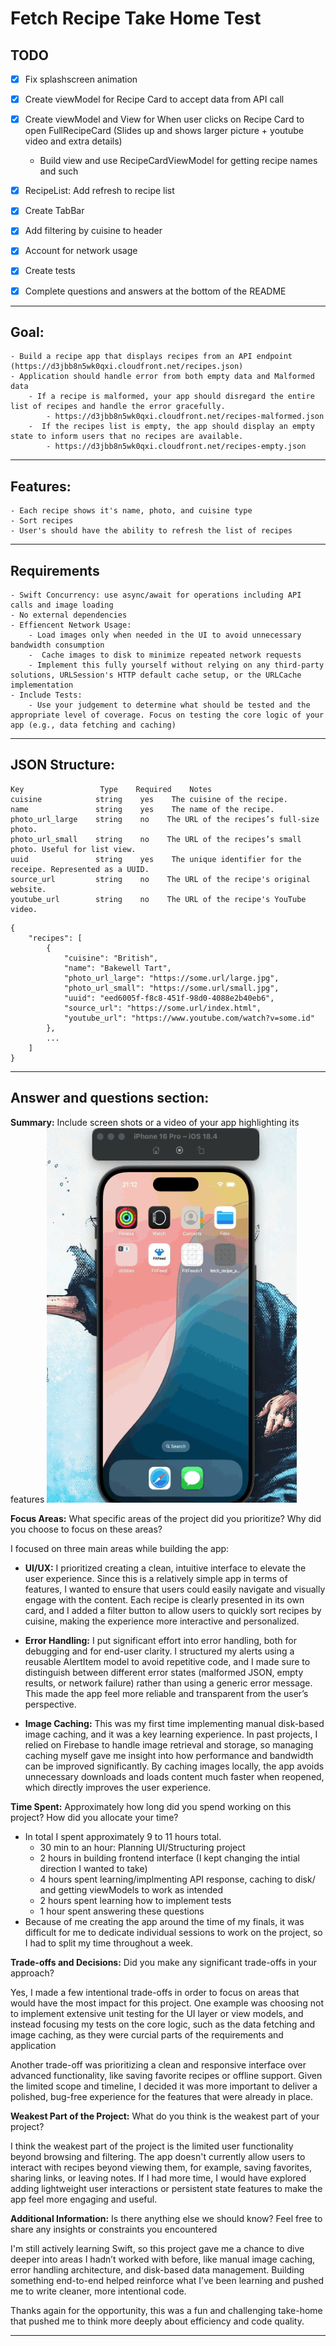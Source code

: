 #  Fetch Recipe Take Home Test

## TODO
- [x] Fix splashscreen animation

- [x] Create viewModel for Recipe Card to accept data from API call

- [x] Create viewModel and View for When user clicks on Recipe Card to open FullRecipeCard (Slides up and shows larger picture + youtube video and extra details)
    - Build view and use RecipeCardViewModel for getting recipe names and such
- [x] RecipeList: Add refresh to recipe list

- [x] Create TabBar

- [x] Add filtering by cuisine to header

- [x] Account for network usage

- [x] Create tests

- [x] Complete questions and answers at the bottom of the README

---

## Goal: 
    - Build a recipe app that displays recipes from an API endpoint (https://d3jbb8n5wk0qxi.cloudfront.net/recipes.json)
    - Application should handle error from both empty data and Malformed data 
        - If a recipe is malformed, your app should disregard the entire list of recipes and handle the error gracefully. 
            - https://d3jbb8n5wk0qxi.cloudfront.net/recipes-malformed.json
        -  If the recipes list is empty, the app should display an empty state to inform users that no recipes are available.
            - https://d3jbb8n5wk0qxi.cloudfront.net/recipes-empty.json

---
## Features: 
    - Each recipe shows it's name, photo, and cuisine type
    - Sort recipes
    - User's should have the ability to refresh the list of recipes
---
## Requirements
    - Swift Concurrency: use async/await for operations including API calls and image loading
    - No external dependencies
    - Effiencent Network Usage:
        - Load images only when needed in the UI to avoid unnecessary bandwidth consumption
        -  Cache images to disk to minimize repeated network requests
        - Implement this fully yourself without relying on any third-party solutions, URLSession's HTTP default cache setup, or the URLCache implementation
    - Include Tests: 
        - Use your judgement to determine what should be tested and the appropriate level of coverage. Focus on testing the core logic of your app (e.g., data fetching and caching)
---
## JSON Structure:
```
Key                 Type    Required    Notes
cuisine            string    yes    The cuisine of the recipe.
name               string    yes    The name of the recipe.
photo_url_large    string    no    The URL of the recipes’s full-size photo.
photo_url_small    string    no    The URL of the recipes’s small photo. Useful for list view.
uuid               string    yes    The unique identifier for the receipe. Represented as a UUID.
source_url         string    no    The URL of the recipe's original website.
youtube_url        string    no    The URL of the recipe's YouTube video.
```

```
{
    "recipes": [
        {
            "cuisine": "British",
            "name": "Bakewell Tart",
            "photo_url_large": "https://some.url/large.jpg",
            "photo_url_small": "https://some.url/small.jpg",
            "uuid": "eed6005f-f8c8-451f-98d0-4088e2b40eb6",
            "source_url": "https://some.url/index.html",
            "youtube_url": "https://www.youtube.com/watch?v=some.id"
        },
        ...
    ]
}
```
---

## Answer and questions section:

**Summary:** Include screen shots or a video of your app highlighting its features
<img src="app_walkthrough.gif" width="400" height="600" />

**Focus Areas:** What specific areas of the project did you prioritize? Why did you choose to focus on these areas?
<p>
    I focused on three main areas while building the app:

* **UI/UX:** I prioritized creating a clean, intuitive interface to elevate the user experience. Since this is a relatively simple app in terms of features, I wanted to ensure that users could easily navigate and visually engage with the content. Each recipe is clearly presented in its own card, and I added a filter button to allow users to quickly sort recipes by cuisine, making the experience more interactive and personalized.
   
* **Error Handling:** I put significant effort into error handling, both for debugging and for end-user clarity. I structured my alerts using a reusable AlertItem model to avoid repetitive code, and I made sure to distinguish between different error states (malformed JSON, empty results, or network failure) rather than using a generic error message. This made the app feel more reliable and transparent from the user’s perspective.

* **Image Caching:** This was my first time implementing manual disk-based image caching, and it was a key learning experience. In past projects, I relied on Firebase to handle image retrieval and storage, so managing caching myself gave me insight into how performance and bandwidth can be improved significantly. By caching images locally, the app avoids unnecessary downloads and loads content much faster when reopened, which directly improves the user experience.
    </p>

**Time Spent:** Approximately how long did you spend working on this project? How did you allocate your time?
  * In total I spent approximately 9 to 11 hours total.
    * 30 min to an hour: Planning UI/Structuring project
    * 2 hours in building frontend interface (I kept changing the intial direction I wanted to take)
    * 4 hours spent learning/implmenting API response, caching to disk/ and getting viewModels to work as intended
    * 2 hours spent learning how to implement tests
    * 1 hour spent answering these questions
  * Because of me creating the app around the time of my finals, it was difficult for me to dedicate individual sessions to work on the project, so I had to split my time throughout a week.
    
**Trade-offs and Decisions:** Did you make any significant trade-offs in your approach?
        <p>
        Yes, I made a few intentional trade-offs in order to focus on areas that would have the most impact for this project. One example was choosing not to implement extensive unit testing for the UI layer or view models, and instead focusing my tests on the core logic, such as the data fetching and image caching, as they were curcial parts of the requirements and application
        </p>
        <p>
        Another trade-off was prioritizing a clean and responsive interface over advanced functionality, like saving favorite recipes or offline support. Given the limited scope and timeline, I decided it was more important to deliver a polished, bug-free experience for the features that were already in place.
        </p>

**Weakest Part of the Project:** What do you think is the weakest part of your project?
<p>
    I think the weakest part of the project is the limited user functionality beyond browsing and filtering. The app doesn't currently allow users to interact with recipes beyond viewing them, for example, saving favorites, sharing links, or leaving notes. If I had more time, I would have explored adding lightweight user interactions or persistent state features to make the app feel more engaging and useful.
</p>

**Additional Information:** Is there anything else we should know? Feel free to share any insights or constraints you encountered
   <p>
        I'm still actively learning Swift, so this project gave me a chance to dive deeper into areas I hadn’t worked with before, like manual image caching, error handling architecture, and disk-based data management. Building something end-to-end helped reinforce what I’ve been learning and pushed me to write cleaner, more intentional code.
    </p>
    <p>
        Thanks again for the opportunity, this was a fun and challenging take-home that pushed me to think more deeply about efficiency and code quality.
    </p>

---
